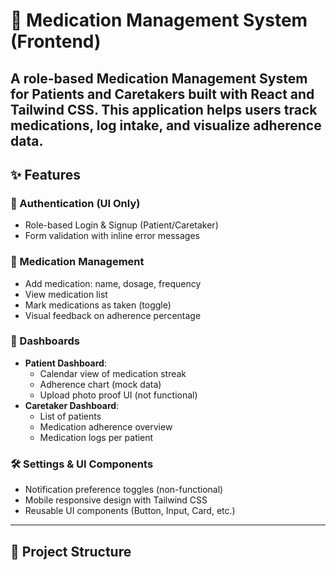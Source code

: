 # 💊 Medication Management System (Frontend)

A role-based Medication Management System for **Patients** and **Caretakers** built with **React** and **Tailwind CSS**. This application helps users track medications, log intake, and visualize adherence data.
---

## ✨ Features

### 👥 Authentication (UI Only)
- Role-based Login & Signup (Patient/Caretaker)
- Form validation with inline error messages

### 💊 Medication Management
- Add medication: name, dosage, frequency
- View medication list
- Mark medications as taken (toggle)
- Visual feedback on adherence percentage

### 📆 Dashboards
- **Patient Dashboard**:
  - Calendar view of medication streak
  - Adherence chart (mock data)
  - Upload photo proof UI (not functional)
- **Caretaker Dashboard**:
  - List of patients
  - Medication adherence overview
  - Medication logs per patient

### 🛠 Settings & UI Components
- Notification preference toggles (non-functional)
- Mobile responsive design with Tailwind CSS
- Reusable UI components (Button, Input, Card, etc.)

---

## 📂 Project Structure

